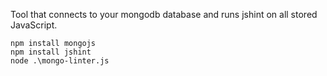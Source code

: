 Tool that connects to your mongodb database and runs jshint on all stored JavaScript.

```
npm install mongojs
npm install jshint
node .\mongo-linter.js
```